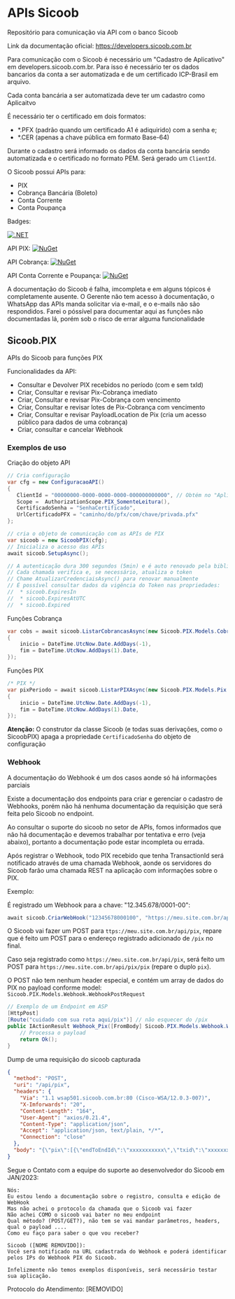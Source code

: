 
# APIs Sicoob
Repositório para comunicação via API com o banco Sicoob

Link da documentação oficial: https://developers.sicoob.com.br

Para comunicação com o Sicoob é necessário um "Cadastro de Aplicativo" em developers.sicoob.com.br. 
Para isso é necessário ter os dados bancarios da conta a ser automatizada e de um certificado ICP-Brasil em arquivo.

Cada conta bancária a ser automatizada deve ter um cadastro como Aplicaitvo

É necessário ter o certificado em dois formatos: 
* *.PFX (padrão quando um certificado A1 é adiquirido) com a senha e;
* *.CER (apenas a chave pública em formato Base-64)

Durante o cadastro será informado os dados da conta bancária sendo automatizada e o certificado no formato PEM. Será gerado um `ClientId`.

O Sicoob possui APIs para:
* PIX
* Cobrança Bancária (Boleto)
* Conta Corrente
* Conta Poupança

Badges:

[![.NET](https://github.com/SharpSistemas/SicoobAPI/actions/workflows/dotnet.yml/badge.svg)](https://github.com/SharpSistemas/SicoobAPI)

API PIX:
[![NuGet](https://buildstats.info/nuget/Sicoob.PIX)](https://www.nuget.org/packages/Sicoob.PIX)

API Cobrança: 
[![NuGet](https://buildstats.info/nuget/Sicoob.Cobranca)](https://www.nuget.org/packages/Sicoob.Cobranca)

API Conta Corrente e Poupança: 
[![NuGet](https://buildstats.info/nuget/Sicoob.Conta)](https://www.nuget.org/packages/Sicoob.Conta)

A documentação do Sicoob é falha, imcompleta e em alguns tópicos é completamente ausente.
O Gerente não tem acesso à documentação, o WhatsApp das APIs manda solicitar via e-mail, e o e-mails não são respondidos.
Farei o póssível para documentar aqui as funções não documentadas lá, porém sob o risco de errar alguma funcionalidade

## Sicoob.PIX

APIs do Sicoob para funções PIX

Funcionalidades da API:
* Consultar e Devolver PIX recebidos no período (com e sem txId)
* Criar, Consultar e revisar Pix-Cobrança imediato
* Criar, Consultar e revisar Pix-Cobrança com vencimento
* Criar, Consultar e revisar lotes de Pix-Cobrança com vencimento
* Criar, Consultar e revisar PayloadLocation de Pix (cria um acesso público para dados de uma cobrança)
* Criar, consultar e cancelar Webhook

### Exemplos de uso

Criação do objeto API

~~~C#
// Cria configuração
var cfg = new ConfiguracaoAPI()
{
   ClientId = "00000000-0000-0000-0000-000000000000", // Obtém no "Aplicativo" no developers.sicoob.com.br
   Scope =  AuthorizationScope.PIX_SomenteLeitura(),
   CertificadoSenha = "SenhaCertificado",
   UrlCertificadoPFX = "caminho/do/pfx/com/chave/privada.pfx"
};

// cria o objeto de comunicação com as APIs de PIX
var sicoob = new SicoobPIX(cfg);
// Inicializa o acesso das APIs
await sicoob.SetupAsync();

// A autenticação dura 300 segundos (5min) e é auto renovado pela biblioteca
// Cada chamada verifica e, se necessário, atualiza o token
// Chame AtualizarCredenciaisAsync() para renovar manualmente
// É possível consultar dados da vigência do Token nas propriedades:
//  * sicoob.ExpiresIn
//  * sicoob.ExpiresAtUTC
//  * sicoob.Expired
~~~

Funções Cobrança
~~~C#
var cobs = await sicoob.ListarCobrancasAsync(new Sicoob.PIX.Models.Cobranca.ConsultaRequest
{
    inicio = DateTime.UtcNow.Date.AddDays(-1),
    fim = DateTime.UtcNow.AddDays(1).Date,
});
~~~

Funções PIX
~~~C#
/* PIX */
var pixPeriodo = await sicoob.ListarPIXAsync(new Sicoob.PIX.Models.Pix.ConsultaRequest()
{
    inicio = DateTime.UtcNow.Date.AddDays(-1),
    fim = DateTime.UtcNow.AddDays(1).Date,
});
~~~

**Atenção:** O construtor da classe Sicoob (e todas suas derivações, como o SicoobPIX) apaga a propriedade `CertificadoSenha` do objeto de configuração

### Webhook

A documentação do Webhook é um dos casos aonde só há informações parciais

Existe a documentação dos endpoints para criar e gerenciar o cadastro de Webhooks, porém não há nenhuma documentação da requisição que será feita pelo Sicoob no endpoint.

Ao consultar o suporte do sicoob no setor de APIs, fomos informados que não há documentação e devemos trabalhar por tentativa e erro (veja abaixo), portanto a documentação pode estar incompleta ou errada.


Após registrar o Webhook, todo PIX recebido que tenha TransactionId será notificado através de uma chamada Webhook, 
aonde os servidores do Sicoob farão uma chamada REST na aplicação com informações sobre o PIX.

Exemplo:

É registrado um Webhook para a chave: "12.345.678/0001-00":
~~~ C#
await sicoob.CriarWebHook("12345678000100", "https://meu.site.com.br/api/");
~~~

O Sicoob vai fazer um POST para `ttps://meu.site.com.br/api/pix`, repare que é feito um POST para o endereço registrado adicionado de `/pix` no final.

Caso seja registrado como `https://meu.site.com.br/api/pix`, será feito um POST para `https://meu.site.com.br/api/pix/pix` (repare o duplo `pix`).

O POST não tem nenhum header especial, e contém um array de dados do PIX no payload conforme model: `Sicoob.PIX.Models.Webhook.WebhookPostRequest`

~~~C# 
// Exemplo de um Endpoint em ASP
[HttpPost]
[Route("cuidado com sua rota aqui/pix")] // não esquecer do /pix
public IActionResult Webhook_Pix([FromBody] Sicoob.PIX.Models.Webhook.WebhookPostRequest payload){
    // Processa o payload
    return Ok();
}
~~~

Dump de uma requisição do sicoob capturada
~~~ JSON
{
  "method": "POST",
  "uri": "/api/pix",
  "headers": {
    "Via": "1.1 wsap501.sicoob.com.br:80 (Cisco-WSA/12.0.3-007)",
    "X-Imforwards": "20",
    "Content-Length": "164",
    "User-Agent": "axios/0.21.4",
    "Content-Type": "application/json",
    "Accept": "application/json, text/plain, */*",
    "Connection": "close"
  },
  "body": "{\"pix\":[{\"endToEndId\":\"xxxxxxxxxxx\",\"txid\":\"xxxxxxxxxxx\",\"valor\":\"xxx.xx\",\"horario\":\"2020-01-01T00:00:00.000Z\",\"devolucoes\":[]}]}",
}
~~~


Segue o Contato com a equipe do suporte ao desenvolvedor do Sicoob em JAN/2023:
~~~
Nós: 
Eu estou lendo a documentação sobre o registro, consulta e edição de WebHook
Mas não achei o protocolo da chamada que o Sicoob vai fazer
Não achei COMO o sicoob vai bater no meu endpoint
Qual método? (POST/GET?), não tem se vai mandar parâmetros, headers, qual o payload ....
Como eu faço para saber o que vou receber?

Sicoob ([NOME REMOVIDO]):
Você será notificado na URL cadastrada do Webhook e poderá identificar pelos IPs do Webhook PIX do Sicoob.

Infelizmente não temos exemplos disponíveis, será necessário testar sua aplicação.
~~~
Protocolo do Atendimento: [REMOVIDO]

